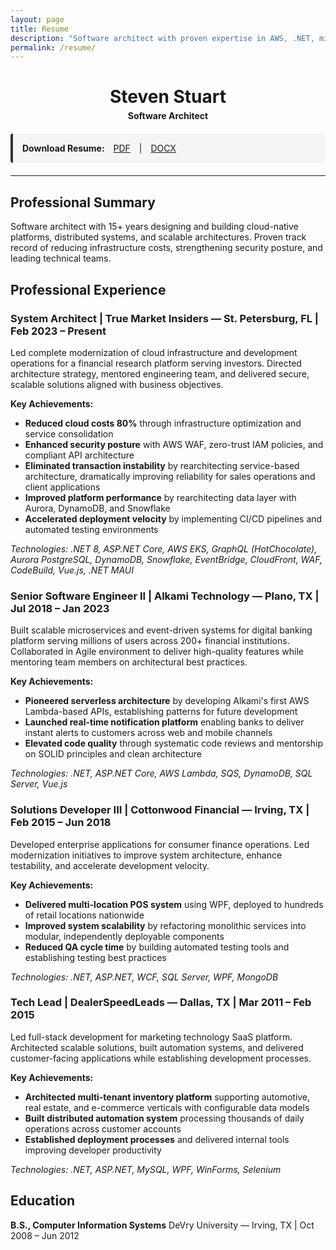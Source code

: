 ```yaml
---
layout: page
title: Resume
description: "Software architect with proven expertise in AWS, .NET, microservices, and cloud infrastructure—delivering scalable, cost-effective solutions."
permalink: /resume/
---
```


<h1 style="text-align: center; margin-bottom: 5px;">Steven Stuart</h1>
<p style="text-align: center; font-weight: bold; margin: 5px 0;">Software Architect</p>

<div style="margin: 20px 0; padding: 15px; background-color: #f5f5f5; border-left: 4px solid #333; border-radius: 4px;">
  <strong>Download Resume:</strong>
  <a href="{{ site.baseurl }}/assets/downloads/steven-stuart-resume.pdf" download style="margin: 0 10px; text-decoration: underline;">PDF</a> |
  <a href="{{ site.baseurl }}/assets/downloads/steven-stuart-resume.docx" download style="margin: 0 10px; text-decoration: underline;">DOCX</a>
</div>

---


## Professional Summary

Software architect with 15+ years designing and building cloud-native platforms, distributed systems, and scalable architectures. Proven track record of reducing infrastructure costs, strengthening security posture, and leading technical teams.

## Professional Experience

### System Architect | True Market Insiders — St. Petersburg, FL | Feb 2023 – Present

Led complete modernization of cloud infrastructure and development operations for a financial research platform serving investors. Directed architecture strategy, mentored engineering team, and delivered secure, scalable solutions aligned with business objectives.

**Key Achievements:**
- **Reduced cloud costs 80%** through infrastructure optimization and service consolidation
- **Enhanced security posture** with AWS WAF, zero-trust IAM policies, and compliant API architecture
- **Eliminated transaction instability** by rearchitecting service-based architecture, dramatically improving reliability for sales operations and client applications
- **Improved platform performance** by rearchitecting data layer with Aurora, DynamoDB, and Snowflake
- **Accelerated deployment velocity** by implementing CI/CD pipelines and automated testing environments

*Technologies: .NET 8, ASP.NET Core, AWS EKS, GraphQL (HotChocolate), Aurora PostgreSQL, DynamoDB, Snowflake, EventBridge, CloudFront, WAF, CodeBuild, Vue.js, .NET MAUI*

### Senior Software Engineer II | Alkami Technology — Plano, TX | Jul 2018 – Jan 2023

Built scalable microservices and event-driven systems for digital banking platform serving millions of users across 200+ financial institutions. Collaborated in Agile environment to deliver high-quality features while mentoring team members on architectural best practices.

**Key Achievements:**
- **Pioneered serverless architecture** by developing Alkami's first AWS Lambda-based APIs, establishing patterns for future development
- **Launched real-time notification platform** enabling banks to deliver instant alerts to customers across web and mobile channels
- **Elevated code quality** through systematic code reviews and mentorship on SOLID principles and clean architecture

*Technologies: .NET, ASP.NET Core, AWS Lambda, SQS, DynamoDB, SQL Server, Vue.js*

### Solutions Developer III | Cottonwood Financial — Irving, TX | Feb 2015 – Jun 2018

Developed enterprise applications for consumer finance operations. Led modernization initiatives to improve system architecture, enhance testability, and accelerate development velocity.

**Key Achievements:**
- **Delivered multi-location POS system** using WPF, deployed to hundreds of retail locations nationwide
- **Improved system scalability** by refactoring monolithic services into modular, independently deployable components
- **Reduced QA cycle time** by building automated testing tools and establishing testing best practices

*Technologies: .NET, ASP.NET, WCF, SQL Server, WPF, MongoDB*

### Tech Lead | DealerSpeedLeads — Dallas, TX | Mar 2011 – Feb 2015

Led full-stack development for marketing technology SaaS platform. Architected scalable solutions, built automation systems, and delivered customer-facing applications while establishing development processes.

**Key Achievements:**
- **Architected multi-tenant inventory platform** supporting automotive, real estate, and e-commerce verticals with configurable data models
- **Built distributed automation system** processing thousands of daily operations across customer accounts
- **Established deployment processes** and delivered internal tools improving developer productivity

*Technologies: .NET, ASP.NET, MySQL, WPF, WinForms, Selenium*

## Education

**B.S., Computer Information Systems**
DeVry University — Irving, TX | Oct 2008 – Jun 2012